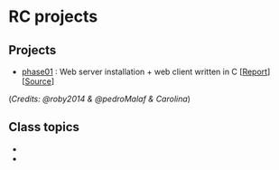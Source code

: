 # RC projects

## Projects
* [phase01](https://github.com/robyzzz/isel-projects/tree/master/RC/phase01/) : Web server installation + web client written in C [[Report](https://github.com/robyzzz/isel-projects/blob/master/RC/phase01/redes_phase01.pdf)] [[Source](https://github.com/robyzzz/isel-projects/blob/master/RC/phase01/webclient.c)]

(*Credits: @roby2014 & @pedroMalaf & Carolina*)


## Class topics
*
*
